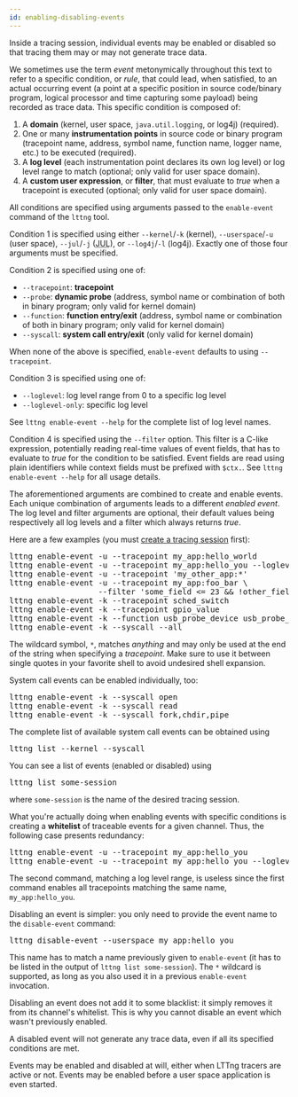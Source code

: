 ```yaml
---
id: enabling-disabling-events
---
```


Inside a tracing session, individual events may be enabled or disabled
so that tracing them may or may not generate trace data.

We sometimes use the term _event_ metonymically throughout this text to
refer to a specific condition, or _rule_, that could lead, when
satisfied, to an actual occurring event (a point at a specific position
in source code/binary program, logical processor and time capturing
some payload) being recorded as trace data. This specific condition is
composed of:

  1. A **domain** (kernel, user space, `java.util.logging`, or log4j)
     (required).
  2. One or many **instrumentation points** in source code or binary
     program (tracepoint name, address, symbol name, function name,
     logger name, etc.) to be executed (required).
  3. A **log level** (each instrumentation point declares its own log
     level) or log level range to match (optional; only valid for user
     space domain).
  4. A **custom user expression**, or **filter**, that must evaluate to
     _true_ when a tracepoint is executed (optional; only valid for user
     space domain).

All conditions are specified using arguments passed to the
`enable-event` command of the `lttng` tool.

Condition 1 is specified using either `--kernel`/`-k` (kernel),
`--userspace`/`-u` (user space), `--jul`/`-j`
(<abbr title="java.util.logging">JUL</abbr>), or `--log4j`/`-l` (log4j).
Exactly one of those four arguments must be specified.

Condition 2 is specified using one of:

  * `--tracepoint`: **tracepoint**
  * `--probe`: **dynamic probe** (address, symbol name  or combination
    of both in binary program; only valid for kernel domain)
  * `--function`: **function entry/exit** (address, symbol name or
    combination of both in binary program; only valid for kernel domain)
  * `--syscall`: **system call entry/exit** (only valid for kernel
    domain)

When none of the above is specified, `enable-event` defaults to
using `--tracepoint`.

Condition 3 is specified using one of:

  * `--loglevel`: log level range from 0 to a specific log level
  * `--loglevel-only`: specific log level

See `lttng enable-event --help` for the complete list of log level
names.

Condition 4 is specified using the `--filter` option. This filter is
a C-like expression, potentially reading real-time values of event
fields, that has to evaluate to _true_ for the condition to be satisfied.
Event fields are read using plain identifiers while context fields
must be prefixed with `$ctx.`. See `lttng enable-event --help` for
all usage details.

The aforementioned arguments are combined to create and enable events.
Each unique combination of arguments leads to a different
_enabled event_. The log level and filter arguments are optional, their
default values being respectively all log levels and a filter which
always returns _true_.

Here are a few examples (you must
[create a tracing session](#doc-creating-destroying-tracing-sessions)
first):

<pre class="term">
lttng enable-event -u --tracepoint my_app:hello_world
lttng enable-event -u --tracepoint my_app:hello_you --loglevel TRACE_WARNING
lttng enable-event -u --tracepoint 'my_other_app:*'
lttng enable-event -u --tracepoint my_app:foo_bar \
                   --filter 'some_field <= 23 && !other_field'
lttng enable-event -k --tracepoint sched_switch
lttng enable-event -k --tracepoint gpio_value
lttng enable-event -k --function usb_probe_device usb_probe_device
lttng enable-event -k --syscall --all
</pre>

The wildcard symbol, `*`, matches _anything_ and may only be used at
the end of the string when specifying a _tracepoint_. Make sure to
use it between single quotes in your favorite shell to avoid
undesired shell expansion.

System call events can be enabled individually, too:

<pre class="term">
lttng enable-event -k --syscall open
lttng enable-event -k --syscall read
lttng enable-event -k --syscall fork,chdir,pipe
</pre>

The complete list of available system call events can be
obtained using

<pre class="term">
lttng list --kernel --syscall
</pre>

You can see a list of events (enabled or disabled) using

<pre class="term">
lttng list some-session
</pre>

where `some-session` is the name of the desired tracing session.

What you're actually doing when enabling events with specific conditions
is creating a **whitelist** of traceable events for a given channel.
Thus, the following case presents redundancy:

<pre class="term">
lttng enable-event -u --tracepoint my_app:hello_you
lttng enable-event -u --tracepoint my_app:hello_you --loglevel TRACE_DEBUG
</pre>

The second command, matching a log level range, is useless since the first
command enables all tracepoints matching the same name,
`my_app:hello_you`.

Disabling an event is simpler: you only need to provide the event
name to the `disable-event` command:

<pre class="term">
lttng disable-event --userspace my_app:hello_you
</pre>

This name has to match a name previously given to `enable-event` (it
has to be listed in the output of `lttng list some-session`).
The `*` wildcard is supported, as long as you also used it in a
previous `enable-event` invocation.

Disabling an event does not add it to some blacklist: it simply removes
it from its channel's whitelist. This is why you cannot disable an event
which wasn't previously enabled.

A disabled event will not generate any trace data, even if all its
specified conditions are met.

Events may be enabled and disabled at will, either when LTTng tracers
are active or not. Events may be enabled before a user space application
is even started.
